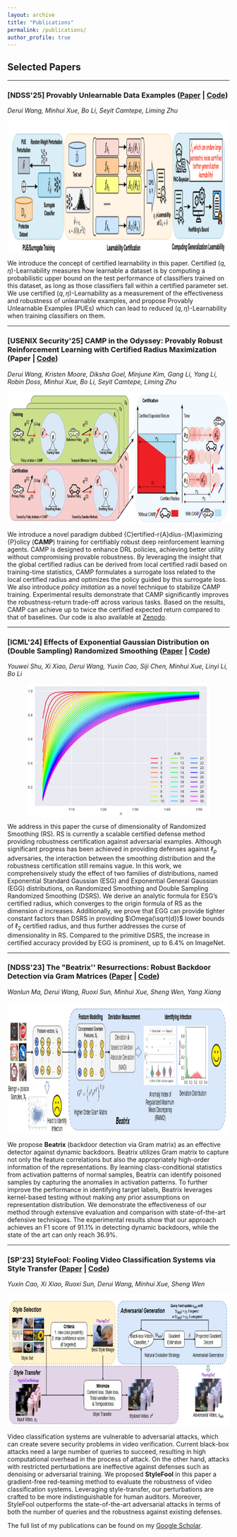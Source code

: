 ```yaml
---
layout: archive
title: "Publications"
permalink: /publications/
author_profile: true
---
```


## **Selected Papers**

---

### [NDSS'25] Provably Unlearnable Data Examples ([Paper](https://arxiv.org/pdf/2405.03316) | [Code](https://github.com/NeuralSec/certified-data-learnability))
*Derui Wang, Minhui Xue, Bo Li, Seyit Camtepe, Liming Zhu*

<img src="../images/paper_figures/[NDSS'25]-PUE.png" alt="drawing" class="center" style="height:300px; display: block; margin: auto;"/>

We introduce the concept of certified learnability in this paper. Certified $(q,\eta)$-Learnability measures how learnable a dataset is by computing a probabilistic upper bound on the test performance of classifiers trained on this dataset, as long as those classifiers fall within a certified parameter set. We use certified $(q,\eta)$-Learnability as a measurement of the effectiveness and robustness of unlearnable examples, and propose Provably Unlearnable Examples (PUEs) which can lead to reduced $(q,\eta)$-Learnability when training classifiers on them.

---

### [USENIX Security'25] CAMP in the Odyssey: Provably Robust Reinforcement Learning with Certified Radius Maximization (Paper | [Code](https://github.com/NeuralSec/camp-robust-rl))
*Derui Wang, Kristen Moore, Diksha Goel, Minjune Kim, Gang Li, Yang Li, Robin Doss, Minhui Xue, Bo Li, Seyit Camtepe, Liming Zhu*

<img src="../images/paper_figures/[USENIX_Sec'25]-CAMP.png" alt="drawing" class="center" style="height:300px; display: block; margin: auto;"/>

We introduce a novel paradigm dubbed {C}ertified-r{A}dius-{M}aximizing {P}olicy (**CAMP**) training for certifiably robust deep reinforcement learning agents. 
CAMP is designed to enhance DRL policies, achieving better utility without compromising provable robustness. 
By leveraging the insight that the global certified radius can be derived from local certified radii based on training-time statistics, CAMP formulates a surrogate loss related to the local certified radius and optimizes the policy guided by this surrogate loss. 
We also introduce *policy imitation* as a novel technique to stabilize CAMP training.
Experimental results demonstrate that CAMP significantly improves the robustness-return trade-off across various tasks. 
Based on the results, CAMP can achieve up to twice the certified expected return compared to that of baselines.
Our code is also available at [Zenodo](https://zenodo.org/records/14729675).

---

### [ICML'24] Effects of Exponential Gaussian Distribution on (Double Sampling) Randomized Smoothing ([Paper](https://arxiv.org/pdf/2406.02309) | [Code](https://github.com/tdano1/eg-on-smoothing))
*Youwei Shu, Xi Xiao, Derui Wang, Yuxin Cao, Siji Chen, Minhui Xue, Linyi Li, Bo Li*

<img src="../images/paper_figures/[ICML'24]-RS.png" alt="drawing" class="center" style="height:300px; display: block; margin: auto;"/>

We address in this paper the curse of dimensionality of Randomized Smoothing (RS).
RS is currently a scalable certified defense method providing robustness certification against adversarial examples. 
Although significant progress has been achieved in providing defenses against $\ell_p$ adversaries, the interaction between the smoothing distribution and the robustness certification still remains vague. 
In this work, we comprehensively study the effect of two families of distributions, named Exponential Standard Gaussian (ESG) and Exponential General Gaussian (EGG) distributions, on Randomized Smoothing and Double Sampling Randomized Smoothing (DSRS). 
We derive an analytic formula for ESG’s certified radius, which converges to the origin formula of RS as the dimension $d$ increases. 
Additionally, we prove that EGG can provide tighter constant factors than DSRS in providing $\Omega(\sqrt{d})$ lower bounds of $\ell_2$ certified radius, and thus further addresses the curse of dimensionality in RS. 
Compared to the primitive DSRS, the increase in certified accuracy provided by EGG is prominent, up to 6.4% on ImageNet.

---

### [NDSS'23] The "Beatrix'' Resurrections: Robust Backdoor Detection via Gram Matrices ([Paper](https://arxiv.org/pdf/2209.11715) | [Code](https://github.com/wanlunsec/Beatrix))
*Wanlun Ma, Derui Wang, Ruoxi Sun, Minhui Xue, Sheng Wen, Yang Xiang*

<img src="../images/paper_figures/[NDSS'23]-Beatrix.png" alt="drawing" class="center" style="height:300px; display: block; margin: auto;"/>

We propose **Beatrix** (backdoor detection via Gram matrix) as an effective detector against dynamic backdoors. 
Beatrix utilizes Gram matrix to capture not only the feature correlations but also the appropriately high-order information of the representations. 
By learning class-conditional statistics from activation patterns of normal samples, Beatrix can identify poisoned samples by capturing the anomalies in activation patterns.
To further improve the performance in identifying target labels, Beatrix leverages kernel-based testing without making any prior assumptions on representation distribution.
We demonstrate the effectiveness of our method through extensive evaluation and comparison with state-of-the-art defensive techniques.
The experimental results show that our approach achieves an F1 score of 91.1% in detecting dynamic backdoors, while the state of the art can only reach 36.9%.

---

### [SP'23] StyleFool: Fooling Video Classification Systems via Style Transfer ([Paper](https://arxiv.org/pdf/2203.16000) | [Code](https://github.com/yuxincao22/StyleFool))
*Yuxin Cao, Xi Xiao, Ruoxi Sun, Derui Wang, Minhui Xue, Sheng Wen*

<img src="../images/paper_figures/[SP'23]-StyleFool.png" alt="drawing" class="center" style="height:300px; display: block; margin: auto;"/>

Video classification systems are vulnerable to adversarial attacks, which can create severe security problems in video verification. 
Current black-box attacks need a large number of queries to succeed, resulting in high computational overhead in the process of attack. 
On the other hand, attacks with restricted perturbations are ineffective against defenses such as denoising or adversarial training. 
We proposed **StyleFool** in this paper a gradient-free red-teaming method to evaluate the robustness of video classification systems.
Leveraging style-transfer, our perturbations are crafted to be more  indistinguishable for human auditors.
Moreover, StyleFool outperforms the state-of-the-art adversarial attacks in terms of both the number of queries and the robustness against existing defenses. 


The full list of my publications can be found on my [Google Scholar](https://scholar.google.com.au/citations?user=uAbiaaUAAAAJ&hl=en).